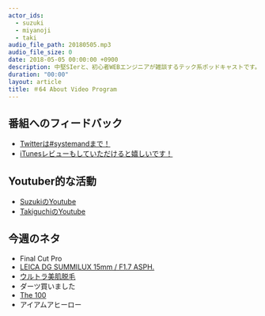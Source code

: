 ```yaml
---
actor_ids:
  - suzuki
  - miyanoji
  - taki
audio_file_path: 20180505.mp3
audio_file_size: 0
date: 2018-05-05 00:00:00 +0900
description: 中堅SIerと、初心者WEBエンジニアが雑談するテック系ポッドキャストです。
duration: "00:00"
layout: article
title: ＃64 About Video Program
---
```

## 番組へのフィードバック
* [Twitterは#systemandまで！](https://twitter.com/search?q=%23systemand)
* [iTunesレビューもしていただけると嬉しいです！](https://itunes.apple.com/jp/podcast/systemand-online/id1205168408?mt=2)

## Youtuber的な活動
* [SuzukiのYoutube](https://www.youtube.com/channel/UCqTozqKO5AWD8OccCnW3Rvw)
* [TakiguchiのYoutube](https://www.youtube.com/channel/UCtoXGiMeDggQPdGoanDE2sA)


## 今週のネタ
* Final Cut Pro
* [LEICA DG SUMMILUX 15mm / F1.7 ASPH.](https://panasonic.jp/dc/lens/products/leica_dg_summilux_15.html)
* [ウルトラ美肌脱毛](http://www.s-b-c.net/lp/ultra-datsumou/)
* ダーツ買いました
* [The 100](https://www.netflix.com/jp-en/title/70283264)
* アイアムアヒーロー
